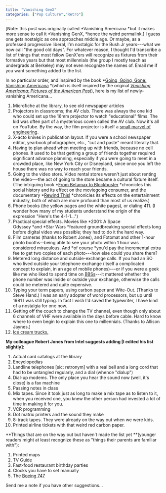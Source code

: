 ```yaml
---
title: "Vanishing GenX"
categories: ["Pop Culture","Retro"]
---
```

[Note: this post was originally called *Vanishing Americana *but it makes more sense to call it *Vanishing GenX, *hence the weird permalink.] I guess one gets nostalgic as one approaches middle age. Or maybe, as a professed progressive liberal, I'm nostalgic for the Bush Jr years---what we now call "the good old days". For whatever reason, I thought I'd transcribe a list of things that most fellow GenX'ers will recognize as fixtures from their formative years but that most millennials (the group I mostly teach as undergrads at Berkeley) may not even recognize the names of. Email me if you want something added to the list.

In no particular order, and inspired by the book *[Going, Going, Gone: Vanishing Americana](http://amzn.to/2neGeWp) *(which is itself inspired by the original *[Vanishing Americana: Pictures of the American Past](http://amzn.to/2neGeWp)*), here is my list of newly-vanishing Americana...

1.  Microfiche at the library, to see old newspaper articles
2.  Projectors in classrooms; the AV club. There was always the one kid who could set up the 16mm projector to watch "educational" films. The kid was often part of a mysterious coven called the AV club. Now it's all on YouTube. By the way, the film projector is itself a [small marvel of engineering](https://youtu.be/En__V0oEJsU).
3.  X-acto knives in publication layout. If you were a school
newspaper editor, yearbook photographer, etc., "cut and paste"
meant literally that. 
4.  Having to plan ahead when meeting up with friends, because no cell phones. It used to be that getting a group of friends together required significant advance planning, especially if you were going to meet in a crowded place, like New York City or Disneyland, since once you left the house there was no way to reach your friends. 
5.  Going to the video store. Video rental stores weren't just about renting the video---the act of going to the store became a cultural fixture itself. (The intriguing book *[From Betamax to Blockbuster](http://amzn.to/2jwqDMW) *chronicles this social history and its effect on the moviegoing consumer, and the documentary *[Rewind This!](http://buy.rewindthismovie.com/) *chronicles its effects on the entertainment industry, both of which are more profound than most of us realize.)
6.  Phone books (the yellow pages and the white pages), or
dialing 411.  (I wonder how many of my students  understand  the
origin of the expression "Here's the 4-1-1...")
8.  Practical special effects. Movies like *2001: A Space Odyssey *and *Star Wars *featured groundbreaking special effects long before digital video was possible; they had to do it the hard way. 
8.  Film cameras (thanks to Robert Jones), and Fotomat and other
1-hour photo booths--being able to see your photo within 1 hour was considered miraculous. And *of course *you'd pay the incremental extra fee to get two copies of each photo---how else could you share them?
10. Metered long distance and outside-exchange calls.  If you had an SO who lived outside your telephone exchange (itself a complicated concept to explain, in an age of mobile phones)---or if you were a geek like me who liked to spend time on [BBSs](http://www.bbsdocumentary.com/)---it mattered whether the phone number was inside or outside your exchange, otherwise the calls could be metered and quite expensive. 
11. Typing your term papers, using carbon paper and Wite-Out. (Thanks to Steve Hand.) I was an early adopter of word processors, but up until 1981 I was still typing. In fact I wish I'd saved the typewriter, I have kind of a nostalgia for one now.
12. Getting off the couch to change the TV channel, even though only
about 6 channels of VHF were available in the days before cable. Hard
to know where to even begin to explain this one to
millennials. (Thanks to Allison Jaynes.)
13. [Ice cream trucks.](https://www.youtube.com/watch?v=0gAbt-6V-bM)

**My colleague Robert Jones from Intel suggests adding [I edited his list slightly]:**

1.  Actual card catalogs at the library
2.  Encyclopedias
3.  Landline telephones [sic: retronym] with a real bell and a long cord that had to be untangled regularly, and a dial (whence "dialup")
4.  Dial-up modems. The only place you hear the sound now (well, it's close) is a fax machine
5.  Passing notes in class
6.  Mix tapes. Since it took just as long to make a mix tape as to listen to it,  when you received one, you knew the other person had invested a lot of time in making it for you.
8.  VCR programming
9.  Dot matrix printers and the sound they make
10. 8-track tapes. They were already on the way out when we were kids.
11. Printed airline tickets with that weird red carbon paper.

**Things that are on the way out but haven't made the list yet **(younger readers might at least recognize these as "things their parents are familiar with"):

1.  Printed maps
2.  TV Guide
5.  Fast-food restaurant birthday parties
6.  Clocks you have to set manually
7.  The [Boeing 747](https://youtu.be/pu55yLeo02E)

Send me a note if you have other suggestions...
